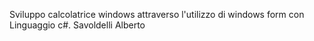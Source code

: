 Sviluppo calcolatrice windows attraverso l'utilizzo di windows form con Linguaggio c#.
Savoldelli Alberto
